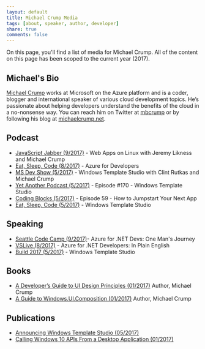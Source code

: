 ```yaml
---
layout: default
title: Michael Crump Media
tags: [about, speaker, author, developer]
share: true
comments: false
---
```


On this page, you'll find a list of media for Michael Crump. All of the content on this page has been scoped to the current year (2017). 

## Michael's Bio

[Michael Crump](http://twitter.com/mbcrump) works at Microsoft on the Azure platform and is a coder, blogger and international speaker of various cloud development topics. He’s passionate about helping developers understand the benefits of the cloud in a no-nonsense way. You can reach him on Twitter at [mbcrump](http://twitter.com/mbcrump) or by following his blog at [michaelcrump.net](http://michaelcrump.net).

## Podcast

* [JavaScript Jabber (9/2017)](https://devchat.tv/js-jabber/jsj-bonus-web-apps-linux-jeremy-likness-michael-crump) - Web Apps on Linux with Jeremy Likness and Michael Crump
* [Eat, Sleep, Code (8/2017)](https://developer.telerik.com/content-types/podcast/azure-for-developers/) - Azure for Developers
* [MS Dev Show (5/2017)](http://msdevshow.com/2017/05/windows-template-studio-with-clint-rutkas-and-michael-crump/) - Windows Template Studio with Clint Rutkas and Michael Crump
* [Yet Another Podcast (5/2017)](http://jesseliberty.com/2017/05/14/yet-another-podcast-170-windows-template-studio/) - Episode #170 - Windows Template Studio
* [Coding Blocks (5/2017)](http://www.codingblocks.net/podcast/how-to-jumpstart-your-next-app/) - Episode 59 - How to Jumpstart Your Next App
* [Eat, Sleep, Code (5/2017)](https://soundcloud.com/esc-podcast/windows-template-studio/) - Windows Template Studio

## Speaking

* [Seattle Code Camp (9/2017)](https://seattle.codecamp.us/Session/Details/215 )- Azure for .NET Devs: One Man's Journey
* [VSLive (8/2017)](https://vslive.com/Events/Redmond-2017/Sessions/Tuesday/T15-Azure-for-.NET-Developers-In-Plain-English.aspx) - Azure for .NET Developers: In Plain English
* [Build 2017 (5/2017)](https://channel9.msdn.com/Events/Build/2017/C9L12) - Windows Template Studio

## Books

* [A Developer’s Guide to UI Design Principles (01/2017)](https://itunes.apple.com/us/book/a-developers-guide-to-ui-design-principles/id1197129930?mt=11) Author, Michael Crump
* [A Guide to Windows.UI.Composition (01/2017)](https://itunes.apple.com/us/book/a-guide-to-windows-ui-composition/id1197134425?mt=11) Author, Michael Crump

## Publications

* [Announcing Windows Template Studio (05/2017)](https://blogs.windows.com/buildingapps/2017/05/16/announcing-windows-template-studio/) 
* [Calling Windows 10 APIs From a Desktop Application (01/2017)](https://blogs.windows.com/buildingapps/2017/01/25/calling-windows-10-apis-desktop-application/)